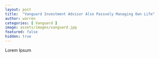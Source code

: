 ```yaml
---
layout: post
title:  "Vanguard Investment Advisor Also Passvely Managing Own Life"
author: warren
categories: [ Vanguard ]
image: assets/images/vanguard.jpg
featured: false
hidden: true
---
```


Lorem Ipsum